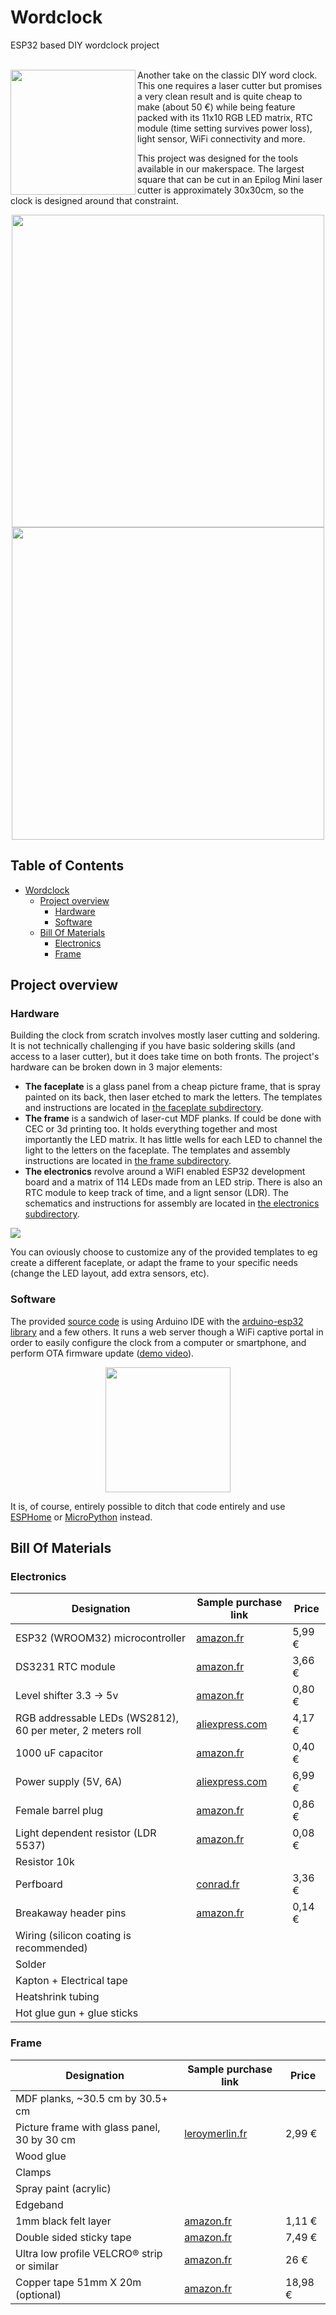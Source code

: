 # Wordclock
ESP32 based DIY wordclock project

<br/>
<img src="images/logo.svg" width="200" align="left"> Another take on the classic DIY word clock. This one requires a laser cutter but promises a very clean result and is quite cheap to make (about 50 €) while being feature packed with its 11x10 RGB LED matrix, RTC module (time setting survives power loss), light sensor, WiFi connectivity and more.

This project was designed for the tools available in our makerspace. The largest square that can be cut in an Epilog Mini laser cutter is approximately 30x30cm, so the clock is designed around that constraint.

<p align="center">
<img src="images/wordclock-build.jpg" height="500">
<img src="images/wordclock-closeup.jpg" height="500">
</p>

## Table of Contents

- [Wordclock](#wordclock)
  * [Project overview](#project-overview)
    + [Hardware](#hardware)
    + [Software](#software)
  * [Bill Of Materials](#bill-of-materials)
    + [Electronics](#electronics)
    + [Frame](#frame)

## Project overview

### Hardware 

Building the clock from scratch involves mostly laser cutting and soldering. It is not technically challenging if you have basic soldering skills (and access to a laser cutter), but it does take time on both fronts. The project's hardware can be broken down in 3 major elements:

- __The faceplate__ is a glass panel from a cheap picture frame, that is spray painted on its back, then laser etched to mark the letters. The templates and instructions are located in [the faceplate subdirectory](hardware/faceplate/README.md).
- __The frame__ is a sandwich of laser-cut MDF planks. If could be done with CEC or 3d printing too. It holds everything together and most importantly the LED matrix. It has little wells for each LED to channel the light to the letters on the faceplate. The templates and assembly instructions are located in [the frame subdirectory](hardware/frame/README.md).
- __The electronics__ revolve around a WiFI enabled ESP32 development board and a matrix of 114 LEDs made from an LED strip. There is also an RTC module to keep track of time, and a lignt sensor (LDR). The schematics and instructions for assembly are located in [the electronics subdirectory](hardware/electronics/README.md).

![](images/breakdown.png)

You can oviously choose to customize any of the provided templates to eg create a different faceplate, or adapt the frame to your specific needs (change the LED layout, add extra sensors, etc).

### Software

The provided [source code](software/README.md) is using Arduino IDE with the [arduino-esp32 library](https://github.com/espressif/arduino-esp32) and a few others. It runs a web server though a WiFi captive portal in order to easily configure the clock from a computer or smartphone, and perform OTA firmware update ([demo video](https://youtu.be/WF_X5soabm0)).

<p align="center">
  <img src="images/webui.png" width="200">
</p>

It is, of course, entirely possible to ditch that code entirely and use [ESPHome](https://esphome.io/) or [MicroPython](https://docs.micropython.org/en/latest/esp32/tutorial/intro.html) instead. 

## Bill Of Materials

### Electronics

| Designation | Sample purchase link | Price |  
| ----------- | -------------------- | ------|  
ESP32 (WROOM32) microcontroller | [amazon.fr](https://www.amazon.fr/gp/product/B06XWVS2SJ/ref=ox_sc_act_title_6?smid=A3OY00ITR6XRNR&psc=1) | 5,99 € |
DS3231 RTC module | [amazon.fr](https://www.amazon.fr/gp/product/B07DK5M5VW/) | 3,66 € |
Level shifter 3.3 -> 5v | [amazon.fr](https://www.amazon.fr/gp/product/B07LG6RK7L) | 0,80 € |
RGB addressable LEDs (WS2812), 60 per meter, 2 meters roll | [aliexpress.com](https://www.aliexpress.com/item/32958709980.html?spm=2114.search0104.3.35.2a616adcbmvvSU&ws_ab_test=searchweb0_0%2Csearchweb201602_4_10065_10130_10068_10547_319_317_10545_10696_10084_453_454_10083_10618_10307_10821_537_10302_536_10059_10884_10887_321_322_10103%2Csearchweb201603_53%2CppcSwitch_0&algo_expid=2a4f6a2a-c5bc-4435-a3ff-21b692aed5ff-7&algo_pvid=2a4f6a2a-c5bc-4435-a3ff-21b692aed5ff) | 4,17 € |
1000 uF capacitor | [amazon.fr](https://www.amazon.fr/gp/product/B01M4IUST7) | 0,40 € |
Power supply (5V, 6A) | [aliexpress.com](https://fr.aliexpress.com/item/32835554243.html) | 6,99 € |
Female barrel plug | [amazon.fr](https://www.amazon.fr/gp/product/B06XPBKC37) | 0,86 € |
Light dependent resistor (LDR 5537) | [amazon.fr](https://www.amazon.fr/gp/product/B074QLFCF6/) | 0,08 € |
Resistor 10k |
Perfboard | [conrad.fr](https://www.conrad.fr/p/platine-dexperimentation-rademacher-wr-typ-908-1-vk-c-908-1-ep-epoxy-l-x-l-80-mm-x-50-mm-35-m-pas-254-mm-1-pcs-527309) | 3,36 € |
Breakaway header pins | [amazon.fr](https://www.amazon.fr/gp/product/B07C3W8DGZ/ref=ppx_yo_dt_b_asin_title_o03_s00?ie=UTF8&psc=1) | 0,14 € |
Wiring (silicon coating is recommended) |
Solder |  
Kapton + Electrical tape |
Heatshrink tubing |
Hot glue gun + glue sticks |

### Frame

| Designation | Sample purchase link | Price |  
| ----------- | -------------------- | ------| 
MDF planks, ~30.5 cm by 30.5+ cm | 
Picture frame with glass panel, 30 by 30 cm | [leroymerlin.fr](https://www.leroymerlin.fr/v3/p/produits/cadre-clip-30-x-30-cm-e1500701594) | 2,99 € |
Wood glue |
Clamps |
Spray paint (acrylic) |
Edgeband |
1mm black felt layer | [amazon.fr](https://www.amazon.fr/dp/B07LFJNLZ9/) | 1,11 € |
Double sided sticky tape | [amazon.fr](https://www.amazon.fr/dp/B077N3KV8K) | 7,49 € |
Ultra low profile VELCRO® strip or similar | [amazon.fr](https://www.amazon.fr/dp/B0728LKFGM/ref=pe_3044141_189395771_TE_dp_1) | 26 € |
Copper tape 51mm X 20m (optional) | [amazon.fr](https://www.amazon.fr/gp/product/B01MTQA0O6/ref=ppx_od_dt_b_asin_title_s00?ie=UTF8&psc=1) | 18,98 € |